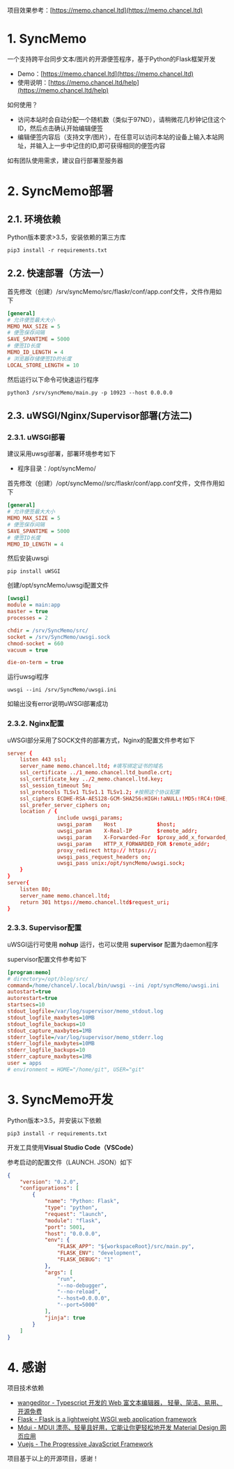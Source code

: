 项目效果参考：[https://memo.chancel.ltd](https://memo.chancel.ltd)

# 1. SyncMemo

一个支持跨平台同步文本/图片的开源便签程序，基于Python的Flask框架开发

* Demo：[https://memo.chancel.ltd](https://memo.chancel.ltd)
* 使用说明：[https://memo.chancel.ltd/help](https://memo.chancel.ltd/help)

如何使用？
* 访问本站时会自动分配一个随机数（类似于97ND），请稍微花几秒钟记住这个ID，然后点击确认开始编辑便签
* 编辑便签内容后（支持文字/图片），在任意可以访问本站的设备上输入本站网址，并输入上一步中记住的ID,即可获得相同的便签内容

如有团队使用需求，建议自行部署至服务器

# 2. SyncMemo部署

## 2.1. 环境依赖

Python版本要求>3.5，安装依赖的第三方库

``` shell
pip3 install -r requirements.txt
```

## 2.2. 快速部署（方法一）

首先修改（创建）/srv/syncMemo/src/flaskr/conf/app.conf文件，文件作用如下

``` ini
[general]
# 允许便签最大大小
MEMO_MAX_SIZE = 5
# 便签保存间隔
SAVE_SPANTIME = 5000
# 便签ID长度
MEMO_ID_LENGTH = 4
# 浏览器存储便签ID的长度
LOCAL_STORE_LENGTH = 10
```

然后运行以下命令可快速运行程序

``` shell
python3 /srv/syncMemo/main.py -p 10923 --host 0.0.0.0
```

## 2.3. uWSGI/Nginx/Supervisor部署(方法二)

### 2.3.1. uWSGI部署
建议采用uwsgi部署，部署环境参考如下

* 程序目录：/opt/syncMemo/

首先修改（创建）/opt/syncMemo//src/flaskr/conf/app.conf文件，文件作用如下

``` ini
[general]
# 允许便签最大大小
MEMO_MAX_SIZE = 5
# 便签保存间隔
SAVE_SPANTIME = 5000
# 便签ID长度
MEMO_ID_LENGTH = 4
```

然后安装uwsgi

``` Shell
pip install uWSGI
```

创建/opt/syncMemo/uwsgi配置文件

``` ini
[uwsgi]
module = main:app
master = true
processes = 2

chdir = /srv/SyncMemo/src/
socket = /srv/SyncMemo/uwsgi.sock
chmod-socket = 660
vacuum = true

die-on-term = true
```

运行uwsgi程序

``` 
uwsgi --ini /srv/SyncMemo/uwsgi.ini
```

如输出没有error说明uWSGI部署成功

### 2.3.2. Nginx配置

uWSGI部分采用了SOCK文件的部署方式，Nginx的配置文件参考如下

``` conf
server {
    listen 443 ssl;
    server_name memo.chancel.ltd; #填写绑定证书的域名
    ssl_certificate ../1_memo.chancel.ltd_bundle.crt;
    ssl_certificate_key ../2_memo.chancel.ltd.key;
    ssl_session_timeout 5m;
    ssl_protocols TLSv1 TLSv1.1 TLSv1.2; #按照这个协议配置
    ssl_ciphers ECDHE-RSA-AES128-GCM-SHA256:HIGH:!aNULL:!MD5:!RC4:!DHE;#按照这个套件配置
    ssl_prefer_server_ciphers on;
    location / {
                include uwsgi_params;
                uwsgi_param    Host             $host;
                uwsgi_param    X-Real-IP        $remote_addr;
                uwsgi_param    X-Forwarded-For  $proxy_add_x_forwarded_for;
                uwsgi_param    HTTP_X_FORWARDED_FOR $remote_addr;
                proxy_redirect http:// https://;
                uwsgi_pass_request_headers on;
                uwsgi_pass unix:/opt/syncMemo/uwsgi.sock;
    }
}
server{
    listen 80;
    server_name memo.chancel.ltd;
    return 301 https://memo.chancel.ltd$request_uri;
}

```

### 2.3.3. Supervisor配置

uWSGI运行可使用 **nohup** 运行，也可以使用 **supervisor** 配置为daemon程序

supervisor配置文件参考如下

``` ini
[program:memo]
# directory=/opt/blog/src/
command=/home/chancel/.local/bin/uwsgi --ini /opt/syncMemo/uwsgi.ini
autostart=true
autorestart=true
startsecs=10
stdout_logfile=/var/log/supervisor/memo_stdout.log
stdout_logfile_maxbytes=10MB
stdout_logfile_backups=10
stdout_capture_maxbytes=1MB
stderr_logfile=/var/log/supervisor/memo_stderr.log
stderr_logfile_maxbytes=10MB
stderr_logfile_backups=10
stderr_capture_maxbytes=1MB
user = apps
# environment = HOME="/home/git", USER="git"
```

# 3. SyncMemo开发

Python版本>3.5，并安装以下依赖

``` Shell
pip3 install -r requirements.txt
```

开发工具使用**Visual Studio Code（VSCode）**

参考启动的配置文件（LAUNCH. JSON）如下

``` Json
{
    "version": "0.2.0",
    "configurations": [
        {
            "name": "Python: Flask",
            "type": "python",
            "request": "launch",
            "module": "flask",
            "port": 5001,
            "host": "0.0.0.0",
            "env": {
                "FLASK_APP": "${workspaceRoot}/src/main.py",
                "FLASK_ENV": "development",
                "FLASK_DEBUG": "1"
            },
            "args": [
                "run",
                "--no-debugger",
                "--no-reload",
                "--host=0.0.0.0",
                "--port=5000"
            ],
            "jinja": true
        }
    ]
}
```

# 4. 感谢

项目技术依赖
* [wangeditor - Typescript 开发的 Web 富文本编辑器， 轻量、简洁、易用、开源免费](https://www.wangeditor.com/)
* [Flask - Flask is a lightweight WSGI web application framework](https://github.com/pallets/flask)
* [Mdui - MDUI 漂亮、轻量且好用，它能让你更轻松地开发 Material Design 网页应用](https://www.mdui.org)
* [Vuejs - The Progressive JavaScript Framework](https://vuejs.org/)

项目基于以上的开源项目，感谢！